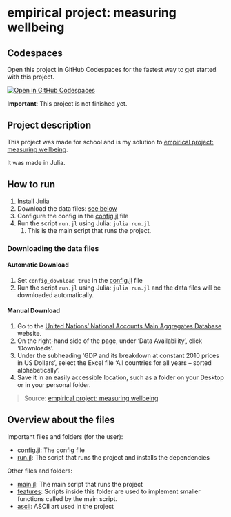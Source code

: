 # empirical project: measuring wellbeing

## Codespaces

Open this project in GitHub Codespaces for the fastest way to get started with this project.

[![Open in GitHub Codespaces](https://github.com/codespaces/badge.svg)](https://codespaces.new/TheRockYT/empirical-project-measuring-wellbeing)

**Important**: This project is not finished yet.

## Project description

This project was made for school and is my solution to [empirical project: measuring wellbeing](https://www.core-econ.org/doing-economics/book/text/04-01.html).

It was made in Julia.

## How to run

1. Install Julia
2. Download the data files: [see below](#downloading-the-data-files)
3. Configure the config in the [config.jl](./config.jl) file
4. Run the script `run.jl` using Julia: `julia run.jl`
   1. This is the main script that runs the project.

### Downloading the data files

#### Automatic Download

1. Set `config_download true` in the [config.jl](./config.jl) file
2. Run the script `run.jl` using Julia: `julia run.jl` and the data files will be downloaded automatically.

#### Manual Download

1. Go to the [United Nations’ National Accounts Main Aggregates Database](https://unstats.un.org/unsd/snaama/Index) website.
2. On the right-hand side of the page, under ‘Data Availability’, click ‘Downloads’.
3. Under the subheading ‘GDP and its breakdown at constant 2010 prices in US Dollars’, select the Excel file ‘All countries for all years – sorted alphabetically’.
4. Save it in an easily accessible location, such as a folder on your Desktop or in your personal folder.

> Source: [empirical project: measuring wellbeing](https://www.core-econ.org/doing-economics/book/text/04-02.html#part-41-gdp-and-its-components-as-a-measure-of-material-wellbeing:~:text=Go%20to%20the,your%20personal%20folder.)

## Overview about the files

Important files and folders (for the user):

- [config.jl](./config.jl): The config file
- [run.jl](./run.jl): The script that runs the project and installs the dependencies

Other files and folders:

- [main.jl](./main.jl): The main script that runs the project
- [features](./features/): Scripts inside this folder are used to implement smaller functions called by the main script.
- [ascii](./ascii/): ASCII art used in the project
